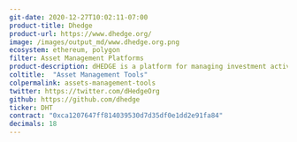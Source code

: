 ```yaml
---
git-date: 2020-12-27T10:02:11-07:00
product-title: Dhedge
product-url: https://www.dhedge.org/
image: /images/output_md/www.dhedge.org.png
ecosystem: ethereum, polygon
filter: Asset Management Platforms
product-description: ​dHEDGE is a platform for managing investment activities on the Ethereum blockchain where you can put your capital to work in different strategies based on a transparent track record. [Interview with co-founder](/dhedge).
coltitle:  "Asset Management Tools"
colpermalink: assets-management-tools
twitter: https://twitter.com/dHedgeOrg
github: https://github.com/dhedge
ticker: DHT
contract: "0xca1207647ff814039530d7d35df0e1dd2e91fa84"
decimals: 18
---
```

